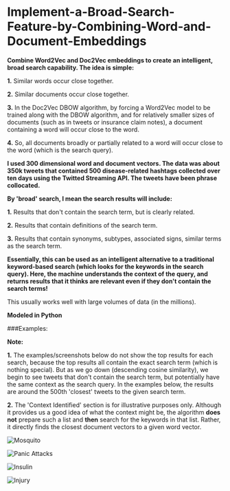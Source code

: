 # Implement-a-Broad-Search-Feature-by-Combining-Word-and-Document-Embeddings

**Combine Word2Vec and Doc2Vec embeddings to create an intelligent, broad search capability. The idea is simple:**

**1.** Similar words occur close together.

**2.** Similar documents occur close together.

**3.** In the Doc2Vec DBOW algorithm, by forcing a Word2Vec model to be trained along with the DBOW algorithm, and for relatively smaller sizes of documents (such as in tweets or insurance claim notes), a document containing a word will occur close to the word. 

**4.** So, all documents broadly or partially related to a word will occur close to the word (which is the search query). 

**I used 300 dimensional word and document vectors. The data was about 350k tweets that contained 500 disease-related hashtags collected over ten days using the Twitted Streaming API. The tweets have been phrase collocated.**

**By 'broad' search, I mean the search results will include:**

**1.** Results that don't contain the search term, but is clearly related.

**2.** Results that contain definitions of the search term.

**3.** Results that contain synonyms, subtypes, associated signs, similar terms as the search term.

**Essentially, this can be used as an intelligent alternative to a traditional keyword-based search (which looks for the keywords in the search query). Here, the machine understands the context of the query, and returns results that it thinks are relevant even if they don't contain the search terms!**

This usually works well with large volumes of data (in the millions).

**Modeled in Python**

###Examples:

**Note:** 

**1.** The examples/screenshots below do not show the top results for each search, because the top results all contain the exact search term (which is nothing special). But as we go down (descending cosine similarity), we begin to see tweets that don't contain the search term, but potentially have the same context as the search query. In the examples below, the results are around the 500th 'closest' tweets to the given search term.

**2.** The 'Context Identified' section is for illustrative purposes only. Although it provides us a good idea of what the context might be, the algorithm **does not** prepare such a list and **then** search for the keywords in that list. Rather, it directly finds the closest document vectors to a given word vector. 

![Mosquito](https://github.com/sgrvinod/Implement-a-Broad-Search-Feature-by-Combining-Word-and-Document-Embeddings/blob/master/examples/mosquito.png?raw=true)

![Panic Attacks](https://github.com/sgrvinod/Implement-a-Broad-Search-Feature-by-Combining-Word-and-Document-Embeddings/blob/master/examples/panic%20attacks.png?raw=true)

![Insulin](https://github.com/sgrvinod/Implement-a-Broad-Search-Feature-by-Combining-Word-and-Document-Embeddings/blob/master/examples/insulin.png?raw=true)

![Injury](https://github.com/sgrvinod/Implement-a-Broad-Search-Feature-by-Combining-Word-and-Document-Embeddings/blob/master/examples/injury.png?raw=true)



